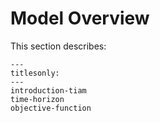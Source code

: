 # Model Overview

This section describes:

```{toctree}
---
titlesonly:
---
introduction-tiam
time-horizon
objective-function
```
